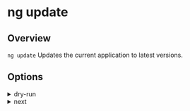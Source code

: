 <!-- Links in /docs/documentation should NOT have `.md` at the end, because they end up in our wiki at release. -->

# ng update

## Overview
`ng update` Updates the current application to latest versions.

## Options
<details>
  <summary>dry-run</summary>
  <p>
    <code>--dry-run</code> (alias: <code>-d</code>) <em>default value: false</em>
  </p>
  <p>
    Run through without making any changes. Will list all files that would have been created when running <code>ng update</code>.
  </p>
</details>

<details>
  <summary>next</summary>
  <p>
    <code>--next</code> <em>default value: false</em>
  </p>
  <p>
    Install the next version published as `@next` on npm, instead of the latest.
  </p>
</details>
